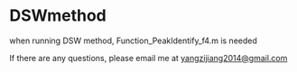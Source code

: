# DSWmethod

when running DSW method, Function_PeakIdentify_f4.m is needed

If there are any questions, please email me at yangzijiang2014@gmail.com
